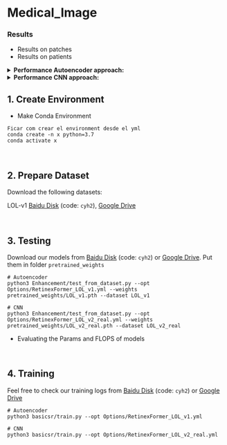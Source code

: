# Medical_Image

### Results
- Results on patches
- Results on patients

<details close>
<summary><b>Performance Autoencoder approach:</b></summary>

![results1](/figure/seven_results.png)


</details>

<details close>
<summary><b>Performance CNN approach:</b></summary>

![results1](/figure/seven_results.png)


</details>


## 1. Create Environment

- Make Conda Environment
```
Ficar com crear el environment desde el yml
conda create -n x python=3.7
conda activate x
```

&nbsp;

## 2. Prepare Dataset
Download the following datasets:

LOL-v1 [Baidu Disk](https://pan.baidu.com/s/1ZAC9TWR-YeuLIkWs3L7z4g?pwd=cyh2) (code: `cyh2`), [Google Drive](https://drive.google.com/file/d/1L-kqSQyrmMueBh_ziWoPFhfsAh50h20H/view?usp=sharing)

&nbsp;                    


## 3. Testing

Download our models from [Baidu Disk](https://pan.baidu.com/s/13zNqyKuxvLBiQunIxG_VhQ?pwd=cyh2) (code: `cyh2`) or [Google Drive](https://drive.google.com/drive/folders/1ynK5hfQachzc8y96ZumhkPPDXzHJwaQV?usp=drive_link). Put them in folder `pretrained_weights`

```shell
# Autoencoder
python3 Enhancement/test_from_dataset.py --opt Options/RetinexFormer_LOL_v1.yml --weights pretrained_weights/LOL_v1.pth --dataset LOL_v1
```

```shell
# CNN
python3 Enhancement/test_from_dataset.py --opt Options/RetinexFormer_LOL_v2_real.yml --weights pretrained_weights/LOL_v2_real.pth --dataset LOL_v2_real
```

- Evaluating the Params and FLOPS of models


&nbsp;


## 4. Training

Feel free to check our training logs from [Baidu Disk](https://pan.baidu.com/s/16NtLba_ANe3Vzji-eZ1xAA?pwd=cyh2) (code: `cyh2`) or [Google Drive](https://drive.google.com/drive/folders/1HU_wEn_95Hakxi_ze-pS6Htikmml5MTA?usp=sharing)

```shell
# Autoencoder
python3 basicsr/train.py --opt Options/RetinexFormer_LOL_v1.yml
```

```shell
# CNN
python3 basicsr/train.py --opt Options/RetinexFormer_LOL_v2_real.yml
```
&nbsp;
